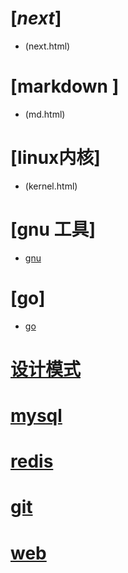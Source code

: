 # [*next*]
- (next.html)
# [markdown ]
- (md.html)
# [linux内核]
- (kernel.html)
# [gnu 工具]
- [gnu](utility.html)
# [go]
- [go](go.html)
# [设计模式](pattern.html)
# [mysql](mysql.html)
# [redis](redis.html)
# [git](git.html)
# [web](web.html)